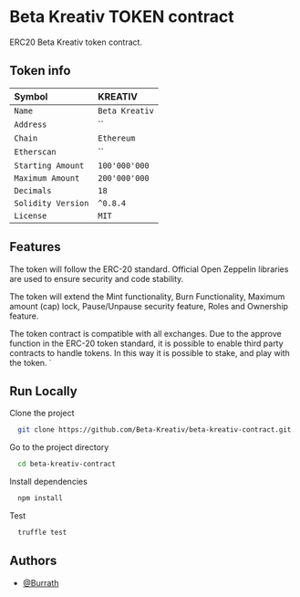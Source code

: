 
# Beta Kreativ TOKEN contract

ERC20 Beta Kreativ token contract. 
## Token info

| Symbol | KREATIV     | 
| :-------- | :------- | 
| `Name` | `Beta Kreativ` |
| `Address` | `` |
| `Chain` | `Ethereum` |
| `Etherscan` | `` |
| `Starting Amount` | `100'000'000` |
| `Maximum Amount` | `200'000'000` |
| `Decimals` | `18` |
| `Solidity Version` | `^0.8.4` |
| `License` | `MIT` |


## Features

The token will follow the ERC-20 standard. Official Open Zeppelin libraries are used to ensure security and code stability.

The token will extend the Mint functionality, Burn Functionality, Maximum amount (cap) lock, Pause/Unpause security feature, Roles and Ownership feature.

The token contract is compatible with all exchanges. Due to the approve function in the ERC-20 token standard, it is possible to enable third party contracts to handle tokens. In this way it is possible to stake, and play with the token.
˙

## Run Locally

Clone the project

```bash
  git clone https://github.com/Beta-Kreativ/beta-kreativ-contract.git
```

Go to the project directory

```bash
  cd beta-kreativ-contract
```

Install dependencies

```bash
  npm install
```

Test

```bash
  truffle test
```

## Authors

- [@Burrath](https://github.com/Burrath)

